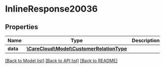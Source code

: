# InlineResponse20036

## Properties
Name | Type | Description | Notes
------------ | ------------- | ------------- | -------------
**data** | [**\CareCloud\Model\CustomerRelationType**](CustomerRelationType.md) |  | [optional] 

[[Back to Model list]](../../README.md#documentation-for-models) [[Back to API list]](../../README.md#documentation-for-api-endpoints) [[Back to README]](../../README.md)

